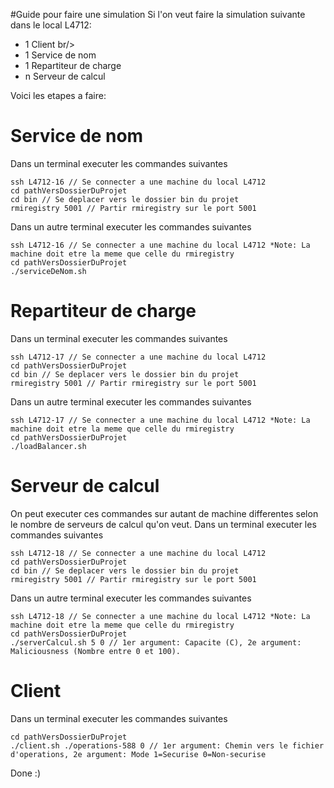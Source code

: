 #Guide pour faire une simulation
Si l'on veut faire la simulation suivante dans le local L4712: <br/>
- 1 Client br/>
- 1 Service de nom <br/>
- 1 Repartiteur de charge <br/>
- n Serveur de calcul <br/>

Voici les etapes a faire: <br />

# Service de nom
Dans un terminal executer les commandes suivantes
```
ssh L4712-16 // Se connecter a une machine du local L4712
cd pathVersDossierDuProjet
cd bin // Se deplacer vers le dossier bin du projet
rmiregistry 5001 // Partir rmiregistry sur le port 5001
```
Dans un autre terminal executer les commandes suivantes
```
ssh L4712-16 // Se connecter a une machine du local L4712 *Note: La machine doit etre la meme que celle du rmiregistry
cd pathVersDossierDuProjet
./serviceDeNom.sh
```

# Repartiteur de charge
Dans un terminal executer les commandes suivantes
```
ssh L4712-17 // Se connecter a une machine du local L4712
cd pathVersDossierDuProjet
cd bin // Se deplacer vers le dossier bin du projet
rmiregistry 5001 // Partir rmiregistry sur le port 5001
```
Dans un autre terminal executer les commandes suivantes
```
ssh L4712-17 // Se connecter a une machine du local L4712 *Note: La machine doit etre la meme que celle du rmiregistry
cd pathVersDossierDuProjet
./loadBalancer.sh
```

# Serveur de calcul
On peut executer ces commandes sur autant de machine differentes selon le nombre de serveurs de calcul qu'on veut.
Dans un terminal executer les commandes suivantes
```
ssh L4712-18 // Se connecter a une machine du local L4712
cd pathVersDossierDuProjet
cd bin // Se deplacer vers le dossier bin du projet
rmiregistry 5001 // Partir rmiregistry sur le port 5001
```
Dans un autre terminal executer les commandes suivantes
```
ssh L4712-18 // Se connecter a une machine du local L4712 *Note: La machine doit etre la meme que celle du rmiregistry
cd pathVersDossierDuProjet
./serverCalcul.sh 5 0 // 1er argument: Capacite (C), 2e argument: Maliciousness (Nombre entre 0 et 100).
```

# Client
Dans un terminal executer les commandes suivantes
```
cd pathVersDossierDuProjet
./client.sh ./operations-588 0 // 1er argument: Chemin vers le fichier d'operations, 2e argument: Mode 1=Securise 0=Non-securise
```

Done :)

